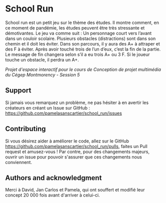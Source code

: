 # School Run
School run est un petit jeu sur le thème des études. Il montre comment, en ce moment de pandémie, les études peuvent être très stressante et démotivantes. 
Le jeu va comme suit : Un personnage court vers l’avant dans un couloir scolaire. Plusieurs obstacles (distractions) sont dans son chemin et il doit les éviter. Dans son parcours, il y aura des A+ à attraper et des F à éviter. Après avoir touché trois de l’un d’eux, c’est la fin de la partie. Le message de fin changera selon s’il a eu trois A+ ou 3 F. Si le joueur touche un obstacle, il perdra un A+.

*Projet d'espace interactif pour le cours de Conception de projet multimédia du Cégep Montmorency - Session 5* 

## Support
Si jamais vous remarquez un problème, ne pas hésiter à en avertir les créateurs en créant un Issue sur GitHub : https://github.com/pamelasanscartier/school_run/issues

## Contributing
Si vous désirez aider à améliorer le code, allez sur le GitHub https://github.com/pamelasanscartier/school_run/pulls, faites un Pull request et amusez-vous ! Par contre, pour des changements majeurs, ouvrir un issue pour pouvoir s'assurer que ces changements nous conviennent.

## Authors and acknowledgment
Merci à David, Jan Carlos et Pamela, qui ont souffert et modifié leur concept 20 000 fois avant d'arriver à celui-ci.
